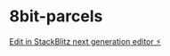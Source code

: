 # 8bit-parcels

[Edit in StackBlitz next generation editor ⚡️](https://stackblitz.com/~/github.com/zawalidroga/8bit-parcels)